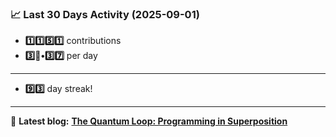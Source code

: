 <!--START_STATS-->
### 📈 Last 30 Days Activity (2025-09-01)  
- **1️⃣1️⃣5️⃣1️⃣** contributions  
- **3️⃣🎱•3️⃣7️⃣** per day
---
- **9️⃣3️⃣** day streak!
---
📝 **Latest blog:** [**The Quantum Loop: Programming in Superposition**](https://andriak.com/blog/quantum-loop)
<!--END_STATS-->
